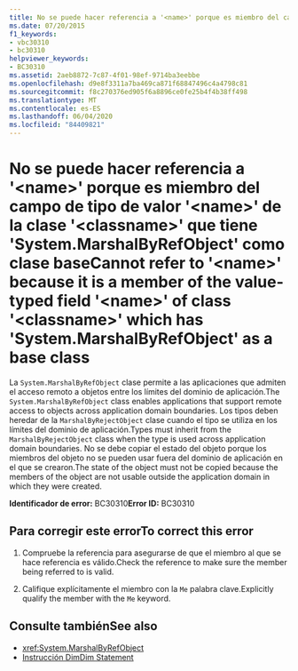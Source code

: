 ```yaml
---
title: No se puede hacer referencia a '<name>' porque es miembro del campo de tipo de valor '<name>' de la clase '<classname>' que tiene 'System.MarshalByRefObject' como clase base
ms.date: 07/20/2015
f1_keywords:
- vbc30310
- bc30310
helpviewer_keywords:
- BC30310
ms.assetid: 2aeb8872-7c87-4f01-98ef-9714ba3eebbe
ms.openlocfilehash: d9e8f3311a7ba469ca871f68847496c4a4798c81
ms.sourcegitcommit: f8c270376ed905f6a8896ce0fe25b4f4b38ff498
ms.translationtype: MT
ms.contentlocale: es-ES
ms.lasthandoff: 06/04/2020
ms.locfileid: "84409821"
---
```

# <a name="cannot-refer-to-name-because-it-is-a-member-of-the-value-typed-field-name-of-class-classname-which-has-systemmarshalbyrefobject-as-a-base-class"></a><span data-ttu-id="dd051-102">No se puede hacer referencia a '\<name>' porque es miembro del campo de tipo de valor '\<name>' de la clase '\<classname>' que tiene 'System.MarshalByRefObject' como clase base</span><span class="sxs-lookup"><span data-stu-id="dd051-102">Cannot refer to '\<name>' because it is a member of the value-typed field '\<name>' of class '\<classname>' which has 'System.MarshalByRefObject' as a base class</span></span>
<span data-ttu-id="dd051-103">La `System.MarshalByRefObject` clase permite a las aplicaciones que admiten el acceso remoto a objetos entre los límites del dominio de aplicación.</span><span class="sxs-lookup"><span data-stu-id="dd051-103">The `System.MarshalByRefObject` class enables applications that support remote access to objects across application domain boundaries.</span></span> <span data-ttu-id="dd051-104">Los tipos deben heredar de la `MarshalByRejectObject` clase cuando el tipo se utiliza en los límites del dominio de aplicación.</span><span class="sxs-lookup"><span data-stu-id="dd051-104">Types must inherit from the `MarshalByRejectObject` class when the type is used across application domain boundaries.</span></span> <span data-ttu-id="dd051-105">No se debe copiar el estado del objeto porque los miembros del objeto no se pueden usar fuera del dominio de aplicación en el que se crearon.</span><span class="sxs-lookup"><span data-stu-id="dd051-105">The state of the object must not be copied because the members of the object are not usable outside the application domain in which they were created.</span></span>  
  
 <span data-ttu-id="dd051-106">**Identificador de error:** BC30310</span><span class="sxs-lookup"><span data-stu-id="dd051-106">**Error ID:** BC30310</span></span>  
  
## <a name="to-correct-this-error"></a><span data-ttu-id="dd051-107">Para corregir este error</span><span class="sxs-lookup"><span data-stu-id="dd051-107">To correct this error</span></span>  
  
1. <span data-ttu-id="dd051-108">Compruebe la referencia para asegurarse de que el miembro al que se hace referencia es válido.</span><span class="sxs-lookup"><span data-stu-id="dd051-108">Check the reference to make sure the member being referred to is valid.</span></span>  
  
2. <span data-ttu-id="dd051-109">Califique explícitamente el miembro con la `Me` palabra clave.</span><span class="sxs-lookup"><span data-stu-id="dd051-109">Explicitly qualify the member with the `Me` keyword.</span></span>  
  
## <a name="see-also"></a><span data-ttu-id="dd051-110">Consulte también</span><span class="sxs-lookup"><span data-stu-id="dd051-110">See also</span></span>

- <xref:System.MarshalByRefObject>
- [<span data-ttu-id="dd051-111">Instrucción Dim</span><span class="sxs-lookup"><span data-stu-id="dd051-111">Dim Statement</span></span>](../statements/dim-statement.md)
